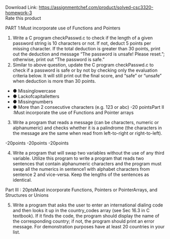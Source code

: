 Download Link: https://assignmentchef.com/product/solved-csc3320-homework-3
<br>
<span class="kksr-muted">Rate this product</span>

PART 1:Must incorporate use of Functions and Pointers

<ol>

 <li>Write a C program checkPasswd.c to check if the length of a given password string is 10 characters or not. If not, deduct 5 points per missing character. If the total deduction is greater than 30 points, print out the deduction and message “The password is unsafe! Please reset.”; otherwise, print out “The password is safe.”</li>

 <li>Similar to above question, update the C program checkPasswd.c to check if a password is safe or by not by checking only the evaluation criteria below. It will still print out the final score, and “safe” or “unsafe” when deduction is more than 30 points.</li>

</ol>

<ul>

 <li>●  Missinglowercase</li>

 <li>●  Lackofcapitalletters</li>

 <li>●  Missingnumbers</li>

 <li>●  More than 2 consecutive characters (e.g. 123 or abc) -20 pointsPart II :Must incorporate the use of Functions and Pointer arrays</li>

</ul>

3. Write a program that reads a message (can be characters, numeric or alphanumeric) and checks whether it is a palindrome (the characters in the message are the same when read from left-to-right or right-to-left).

-20points -20points -20points

4. Write a program that will swap two variables without the use of any third variable. Utilize this program to write a program that reads two sentences that contain alphanumeric characters and the program must swap all the numerics in sentence1 with alphabet characters from sentence 2 and vice-versa. Keep the lengths of the sentences as identical.

Part III : 20ptsMust incorporate Functions, Pointers or PointerArrays, and Structures or Unions

5. Write a program that asks the user to enter an international dialing code and then looks it up in the country_codes array (see Sec 16.3 in C textbook). If it finds the code, the program should display the name of the corresponding country; if not, the program should print an error message. For demonstration purposes have at least 20 countries in your list.